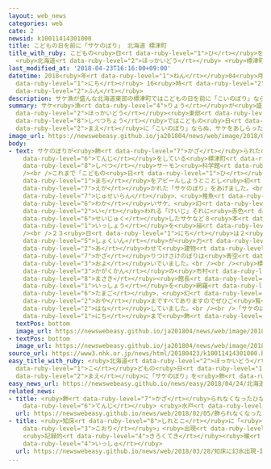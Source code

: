 ```yaml
---
layout: web_news
categories: web
cate: 2
newsid: k10011414301000
title: こどもの日を前に「サケのぼり」 北海道 標津町
title_with_ruby: こどもの<ruby>日<rt data-ruby-level="1">ひ</rt></ruby>を<ruby>前<rt data-ruby-level="2">まえ</rt></ruby>に「サケのぼり」
  <ruby>北海道<rt data-ruby-level="2">ほっかいどう</rt></ruby> <ruby>標津町<rt data-ruby-level="8">しべつちょう</rt></ruby>
last_modified_at: '2018-04-23T16:16:00+09:00'
datetime: 2018<ruby>年<rt data-ruby-level="1">ねん</rt></ruby>04<ruby>月<rt data-ruby-level="1">がつ</rt></ruby>23<ruby>日<rt
  data-ruby-level="1">にち</rt></ruby> 16<ruby>時<rt data-ruby-level="2">じ</rt></ruby>16<ruby>分<rt
  data-ruby-level="2">ふん</rt></ruby>
description: サケ漁が盛んな北海道東部の標津町ではこどもの日を前に「こいのぼり」ならぬ、サケをあしらった「サケのぼり」が飾られました。
summary: サケ<ruby>漁<rt data-ruby-level="4">りょう</rt></ruby>が<ruby>盛<rt data-ruby-level="6">さか</rt></ruby>んな<ruby>北海道<rt
  data-ruby-level="2">ほっかいどう</rt></ruby><ruby>東部<rt data-ruby-level="3">とうぶ</rt></ruby>の<ruby>標津町<rt
  data-ruby-level="8">しべつちょう</rt></ruby>ではこどもの<ruby>日<rt data-ruby-level="1">ひ</rt></ruby>を<ruby>前<rt
  data-ruby-level="2">まえ</rt></ruby>に「こいのぼり」ならぬ、サケをあしらった「サケのぼり」が<ruby>飾<rt data-ruby-level="7">かざ</rt></ruby>られました。
image_url: https://newswebeasy.github.io/ja201804/news/web/image/2018/04/23/K10011414301_1804231632_1804231646_01_02.jpg
body:
- text: サケのぼりが<ruby>飾<rt data-ruby-level="7">かざ</rt></ruby>られたのは<ruby>国内外<rt data-ruby-level="2">こくないがい</rt></ruby>のサケの<ruby>展示<rt
    data-ruby-level="6">てんじ</rt></ruby>をしている<ruby>標津町<rt data-ruby-level="8">しべつちょう</rt></ruby>の「<ruby>標津<rt
    data-ruby-level="8">しべつ</rt></ruby>サーモン<ruby>科学館<rt data-ruby-level="3">かがくかん</rt></ruby>」です。<br
    /><br />これまで「こどもの<ruby>日<rt data-ruby-level="1">ひ</rt></ruby>」を<ruby>前<rt data-ruby-level="2">まえ</rt></ruby>にこいのぼりをあげていましたが、サケの<ruby>町<rt
    data-ruby-level="1">まち</rt></ruby>をアピールしようとことし<ruby>初<rt data-ruby-level="4">はじ</rt></ruby>めて、サケが<ruby>描<rt
    data-ruby-level="7">えが</rt></ruby>かれた「サケのぼり」をあげました。<br /><br />サケのぼりは<ruby>受精卵<rt
    data-ruby-level="7">じゅせいらん</rt></ruby>、<ruby>稚魚<rt data-ruby-level="7">ちぎょ</rt></ruby>、<ruby>若<rt
    data-ruby-level="6">わか</rt></ruby>いサケ、<ruby>幻<rt data-ruby-level="7">まぼろし</rt></ruby>のサケと<ruby>言<rt
    data-ruby-level="2">い</rt></ruby>われる「けいじ」それに<ruby>赤色<rt data-ruby-level="2">あかいろ</rt></ruby>のまだらもようの<ruby>成熟<rt
    data-ruby-level="6">せいじゅく</rt></ruby>したサケなど８<ruby>本<rt data-ruby-level="1">ほん</rt></ruby>ののぼりでサケの<ruby>一生<rt
    data-ruby-level="1">いっしょう</rt></ruby>を<ruby>描<rt data-ruby-level="7">えが</rt></ruby>いています。<br
    /><br />２３<ruby>日<rt data-ruby-level="1">にち</rt></ruby>は２<ruby>人<rt data-ruby-level="1">にん</rt></ruby>の<ruby>職員<rt
    data-ruby-level="5">しょくいん</rt></ruby>が<ruby>力<rt data-ruby-level="1">ちから</rt></ruby>を<ruby>合<rt
    data-ruby-level="2">あ</rt></ruby>わせて<ruby>建物<rt data-ruby-level="4">たてもの</rt></ruby>に<ruby>飾<rt
    data-ruby-level="7">かざ</rt></ruby>りつけさけのぼりは<ruby>青空<rt data-ruby-level="1">あおぞら</rt></ruby>のもとで<ruby>泳<rt
    data-ruby-level="3">およ</rt></ruby>いでいました。<br /><br /><ruby>標津<rt data-ruby-level="8">しべつ</rt></ruby>サーモン<ruby>科学館<rt
    data-ruby-level="3">かがくかん</rt></ruby>の<ruby>市村<rt data-ruby-level="2">いちむら</rt></ruby><ruby>政樹<rt
    data-ruby-level="8">まさき</rt></ruby><ruby>館長<rt data-ruby-level="3">かんちょう</rt></ruby>は「サケの<ruby>一生<rt
    data-ruby-level="1">いっしょう</rt></ruby>を<ruby>網羅<rt data-ruby-level="7">もうら</rt></ruby>しています。<ruby>卵<rt
    data-ruby-level="6">たまご</rt></ruby>、<ruby>幻<rt data-ruby-level="7">まぼろし</rt></ruby>のサケ「けいじ」、そして<ruby>親<rt
    data-ruby-level="2">おや</rt></ruby>まですべてありますのでぜひご<ruby>覧<rt data-ruby-level="6">らん</rt></ruby>いただければ」と<ruby>話<rt
    data-ruby-level="2">はな</rt></ruby>していました。<br /><br />「サケのぼり」は<ruby>来月<rt data-ruby-level="2">らいげつ</rt></ruby>６<ruby>日<rt
    data-ruby-level="1">にち</rt></ruby>まで<ruby>飾<rt data-ruby-level="7">かざ</rt></ruby>られているということです。
  textPos: bottom
  image_url: https://newswebeasy.github.io/ja201804/news/web/image/2018/04/23/K10011414301_1804231632_1804231646_01_03.jpg
- textPos: bottom
  image_url: https://newswebeasy.github.io/ja201804/news/web/image/2018/04/23/K10011414301_1804231633_1804231646_01_04.jpg
source_url: https://www3.nhk.or.jp/news/html/20180423/k10011414301000.html
easy_title_with_ruby: <ruby>北海道<rt data-ruby-level="2">ほっかいどう</rt></ruby> <ruby>子<rt
  data-ruby-level="1">こ</rt></ruby>どもの<ruby>日<rt data-ruby-level="1">ひ</rt></ruby>の<ruby>前<rt
  data-ruby-level="2">まえ</rt></ruby>に「サケのぼり」を<ruby>飾<rt data-ruby-level="7">かざ</rt></ruby>る
easy_news_url: https://newswebeasy.github.io/news/easy/2018/04/24/北海道-子どもの日の前にサケのぼりを飾る
related_news:
- title: <ruby>飾<rt data-ruby-level="7">かざ</rt></ruby>られなくなったひな<ruby>人形<rt data-ruby-level="2">にんぎょう</rt></ruby><ruby>展示<rt
    data-ruby-level="6">てんじ</rt></ruby> <ruby>水戸<rt data-ruby-level="8">みと</rt></ruby>
  url: https://newswebeasy.github.io/news/web/2018/02/05/飾られなくなったひな人形展示-水戸
- title: <ruby>知床<rt data-ruby-level="8">しれとこ</rt></ruby>に「<ruby>幻<rt data-ruby-level="7">まぼろし</rt></ruby><ruby>氷<rt
    data-ruby-level="3">こおり</rt></ruby>」<ruby>出現<rt data-ruby-level="5">しゅつげん</rt></ruby>
    <ruby>記録的<rt data-ruby-level="4">きろくてき</rt></ruby><ruby>暖<rt data-ruby-level="8">あった</rt></ruby>かさで「しんきろう」の<ruby>一種<rt
    data-ruby-level="4">いっしゅ</rt></ruby>
  url: https://newswebeasy.github.io/news/web/2018/03/28/知床に幻氷出現-記録的暖かさでしんきろうの一種
...
```

